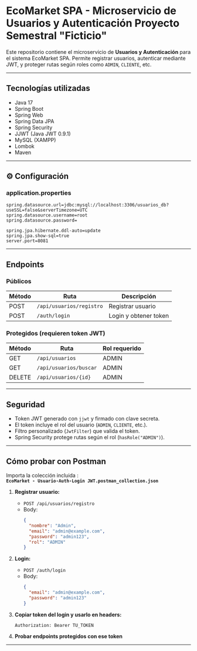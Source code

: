 # EcoMarket SPA - Microservicio de Usuarios y Autenticación Proyecto Semestral "Ficticio"

Este repositorio contiene el microservicio de **Usuarios y Autenticación** para el sistema EcoMarket SPA. Permite registrar usuarios, autenticar mediante JWT, y proteger rutas según roles como `ADMIN`, `CLIENTE`, etc.

---

## Tecnologías utilizadas

- Java 17
- Spring Boot
- Spring Web
- Spring Data JPA
- Spring Security
- JJWT (Java JWT 0.9.1)
- MySQL (XAMPP)
- Lombok
- Maven

---

## ⚙️ Configuración

### application.properties

```properties
spring.datasource.url=jdbc:mysql://localhost:3306/usuarios_db?useSSL=false&serverTimezone=UTC
spring.datasource.username=root
spring.datasource.password=

spring.jpa.hibernate.ddl-auto=update
spring.jpa.show-sql=true
server.port=8081
```

---

## Endpoints

### Públicos

| Método | Ruta                         | Descripción             |
|--------|------------------------------|--------------------------|
| POST   | `/api/usuarios/registro`     | Registrar usuario       |
| POST   | `/auth/login`                | Login y obtener token   |

### Protegidos (requieren token JWT)

| Método | Ruta                         | Rol requerido |
|--------|------------------------------|----------------|
| GET    | `/api/usuarios`              | ADMIN          |
| GET    | `/api/usuarios/buscar`       | ADMIN          |
| DELETE | `/api/usuarios/{id}`         | ADMIN          |

---

## Seguridad

- Token JWT generado con `jjwt` y firmado con clave secreta.
- El token incluye el rol del usuario (`ADMIN`, `CLIENTE`, etc.).
- Filtro personalizado (`JwtFilter`) que valida el token.
- Spring Security protege rutas según el rol (`hasRole("ADMIN")`).

---

## Cómo probar con Postman

Importa la colección incluida :  
**`EcoMarket - Usuario-Auth-Login JWT.postman_collection.json`**  

1. **Registrar usuario:**
   - `POST /api/usuarios/registro`
   - Body:
     ```json
     {
       "nombre": "Admin",
       "email": "admin@example.com",
       "password": "admin123",
       "rol": "ADMIN"
     }
     ```

2. **Login:**
   - `POST /auth/login`
   - Body:
     ```json
     {
       "email": "admin@example.com",
       "password": "admin123"
     }
     ```

3. **Copiar token del login y usarlo en headers:**

   ```
   Authorization: Bearer TU_TOKEN
   ```

4. **Probar endpoints protegidos con ese token**

---
